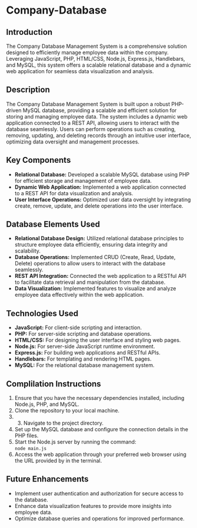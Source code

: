 # Company-Database

## Introduction
The Company Database Management System is a comprehensive solution designed to efficiently manage employee data within the company. Leveraging JavaScript, PHP, HTML/CSS, Node.js, Express.js, Handlebars, and MySQL, this system offers a scalable relational database and a dynamic web application for seamless data visualization and analysis.

## Description
The Company Database Management System is built upon a robust PHP-driven MySQL database, providing a scalable and efficient solution for storing and managing employee data. The system includes a dynamic web application connected to a REST API, allowing users to interact with the database seamlessly. Users can perform operations such as creating, removing, updating, and deleting records through an intuitive user interface, optimizing data oversight and management processes.

## Key Components
- **Relational Database:** Developed a scalable MySQL database using PHP for efficient storage and management of employee data.
- **Dynamic Web Application:** Implemented a web application connected to a REST API for data visualization and analysis.
- **User Interface Operations:** Optimized user data oversight by integrating create, remove, update, and delete operations into the user interface.

## Database Elements Used
- **Relational Database Design:** Utilized relational database principles to structure employee data efficiently, ensuring data integrity and scalability.
- **Database Operations:** Implemented CRUD (Create, Read, Update, Delete) operations to allow users to interact with the database seamlessly.
- **REST API Integration:** Connected the web application to a RESTful API to facilitate data retrieval and manipulation from the database.
- **Data Visualization:** Implemented features to visualize and analyze employee data effectively within the web application.

## Technologies Used
- **JavaScript:** For client-side scripting and interaction.
- **PHP:** For server-side scripting and database operations.
- **HTML/CSS:** For designing the user interface and styling web pages.
- **Node.js:** For server-side JavaScript runtime environment.
- **Express.js:** For building web applications and RESTful APIs.
- **Handlebars:** For templating and rendering HTML pages.
- **MySQL:** For the relational database management system.

## Complilation Instructions
1. Ensure that you have the necessary dependencies installed, including Node.js, PHP, and MySQL.
2. Clone the repository to your local machine.
3. 3. Navigate to the project directory.
4. Set up the MySQL database and configure the connection details in the PHP files.
5. Start the Node.js server by running the command:    
    `node main.js`
6. Access the web application through your preferred web browser using the URL provided by in the terminal.

## Future Enhancements
- Implement user authentication and authorization for secure access to the database.
- Enhance data visualization features to provide more insights into employee data.
- Optimize database queries and operations for improved performance.
